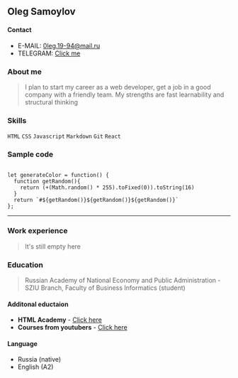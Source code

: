 ## **Oleg Samoylov**

#### **Contact**
- E-MAIL: 0leg.19-94@mail.ru
- TELEGRAM: [Click me](https://t.me/the_0_click)

### **About me**

>I plan to start my career as a web developer, get a job in a good company with a friendly team. My strengths are fast learnability and structural thinking

### **Skills**

`HTML` `CSS` `Javascript` `Markdown` `Git` `React`

###  **Sample code**

```

let generateColor = function() {
  function getRandom(){
    return (+(Math.random() * 255).toFixed(0)).toString(16)
  }
  return `#${getRandom()}${getRandom()}${getRandom()}`
};

```

---

### **Work experience**

> It's still empty here

### **Education**

> Russian Academy of National Economy and Public Administration - SZIU Branch, Faculty of Business Informatics (student)

#### **Additonal eductaion**

- **HTML Academy** - [Click here](https://htmlacademy.ru/)
- **Courses from youtubers** - [Click here](https://www.youtube.com/c/FreelancerLifeStyle/playlists)

#### **Language**

- Russia (native)
- English (A2)

